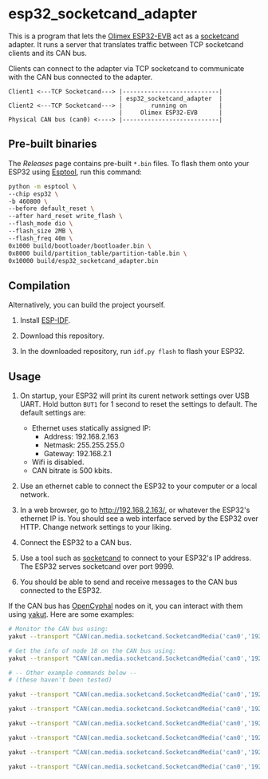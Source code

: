 # esp32_socketcand_adapter

This is a program that lets the [Olimex ESP32-EVB](https://www.olimex.com/Products/IoT/ESP32/ESP32-EVB/open-source-hardware)
act as a [socketcand](https://github.com/linux-can/socketcand/) adapter.
It runs a server that translates traffic between TCP socketcand clients and its CAN bus.

Clients can connect to the adapter via TCP socketcand
to communicate with the CAN bus connected to the adapter.

```
Client1 <---TCP Socketcand---> |---------------------------|
                               | esp32_socketcand_adapter  |
Client2 <---TCP Socketcand---> |        running on         |
                               |     Olimex ESP32-EVB      |
Physical CAN bus (can0) <----> |---------------------------|
```

## Pre-built binaries
The *Releases* page contains pre-built `*.bin` files.
To flash them onto your ESP32 using
[Esptool](https://docs.espressif.com/projects/esptool/en/latest/esp32/), run this command:

```bash
python -m esptool \
--chip esp32 \
-b 460800 \
--before default_reset \
--after hard_reset write_flash \
--flash_mode dio \
--flash_size 2MB \
--flash_freq 40m \
0x1000 build/bootloader/bootloader.bin \
0x8000 build/partition_table/partition-table.bin \
0x10000 build/esp32_socketcand_adapter.bin
```

## Compilation
Alternatively, you can build the project yourself.

1. Install [ESP-IDF](https://docs.espressif.com/projects/esp-idf/en/stable/esp32/get-started/).

2. Download this repository.

3. In the downloaded repository, run `idf.py flash` to flash your ESP32.


## Usage

1. On startup, your ESP32 will print its curent network settings over USB UART.
Hold button `BUT1` for 1 second to reset the settings to default.
The default settings are:
    - Ethernet uses statically assigned IP:
        - Address: 192.168.2.163
        - Netmask: 255.255.255.0
        - Gateway: 192.168.2.1
    - Wifi is disabled.
    - CAN bitrate is 500 kbits.

2. Use an ethernet cable to connect the ESP32 to your computer or a local network.

3. In a web browser, go to <http://192.168.2.163/>,
or whatever the ESP32's ethernet IP is.
You should see a web interface served by the ESP32 over HTTP.
Change network settings to your liking.

4. Connect the ESP32 to a CAN bus.

5. Use a tool such as [socketcand](https://github.com/linux-can/socketcand)
to connect to your ESP32's IP address.
The ESP32 serves socketcand over port 9999.

6. You should be able to send and receive messages to the CAN bus
connected to the ESP32.

If the CAN bus has [OpenCyphal](https://opencyphal.org/) nodes on it,
you can interact with them using
[yakut](https://github.com/OpenCyphal/yakut).
Here are some examples:

```bash
# Monitor the CAN bus using:
yakut --transport "CAN(can.media.socketcand.SocketcandMedia('can0','192.168.2.163',9999),99)" monitor

# Get the info of node 18 on the CAN bus using:
yakut --transport "CAN(can.media.socketcand.SocketcandMedia('can0','192.168.2.163',9999),99)" call 18 uavcan.node.GetInfo.1.0 '{}'

# -- Other example commands below --
# (these haven't been tested)

yakut --transport "CAN(can.media.socketcand.SocketcandMedia('can0','192.168.2.163',9999),99)" call 18 uavcan.register.Access.1.0 "{'name':{'name':'VREC'}}"

yakut --transport "CAN(can.media.socketcand.SocketcandMedia('can0','192.168.2.163',9999),99)" call 18 uavcan.register.Access.1.0 "{'name':{'name':'NAME'},'value':{'unstructured':{'value':'cantest'}}}"

yakut --transport "CAN(can.media.socketcand.SocketcandMedia('can0','192.168.2.163',9999),99)" call 18 uavcan.register.Access.1.0 "{'name':{'name':'NAME'}}"

yakut --transport "CAN(can.media.socketcand.SocketcandMedia('can0','192.168.2.163',9999),99)" call 18 uavcan.register.Access.1.0 "{'name':{'name':'BRPC'},'value':{'natural32':{'value':1374}}}"

yakut --transport "CAN(can.media.socketcand.SocketcandMedia('can0','192.168.2.163',9999),99)" call 18 uavcan.register.Access.1.0 "{'name':{'name':'ACCS'},'value':{'natural32':{'value':15}}}" # Access level to 15

yakut --transport "CAN(can.media.socketcand.SocketcandMedia('can0','192.168.2.163',9999),99)" call 18 uavcan.register.Access.1.0 "{'name':{'name':'AVR'},'value':{'natural32':{'value':5}}}" # ADCViewRate to 5ms
```

